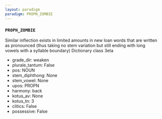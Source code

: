 ```yaml
---
layout: paradigm
paradigm: PROPN_ZOMBIE
---
```

### ` PROPN_ZOMBIE `

Similar inflection exists in limited amounts in new loan words that are written as pronounced (thus taking no stem variation but still ending with long vowels with a syllable boundary) Dictionary class 3eta
* grade_dir: weaken
* plurale_tantum: False
* pos: NOUN
* stem_diphthong: None
* stem_vowel: None
* upos: PROPN
* harmony: back
* kotus_av: None
* kotus_tn: 3
* clitics: False
* possessive: False
